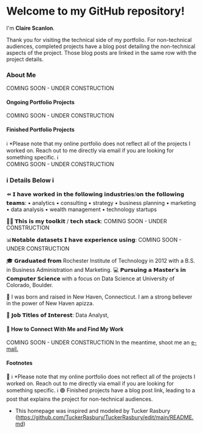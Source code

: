 # Welcome to my GitHub repository!

I'm **Claire Scanlon**. 

Thank you for visiting the technical side of my portfolio. For non-technical audiences, completed projects have a blog post detailing the non-technical aspects of the project. Those blog posts are linked in the same row with the project details. 

### About Me 
COMING SOON - UNDER CONSTRUCTION

#### Ongoing Portfolio Projects
COMING SOON - UNDER CONSTRUCTION

#### Finished Portfolio Projects
 ℹ️  *Please note that my online portfolio does not reflect all of the projects I worked on. Reach out to me directly via email if you are looking for something specific.  ℹ️  </br>
 COMING SOON - UNDER CONSTRUCTION

### ℹ️  Details Below  ℹ️


⏪ 𝗜 𝗵𝗮𝘃𝗲 𝘄𝗼𝗿𝗸𝗲𝗱 𝗶𝗻 𝘁𝗵𝗲 𝗳𝗼𝗹𝗹𝗼𝘄𝗶𝗻𝗴 𝗶𝗻𝗱𝘂𝘀𝘁𝗿𝗶𝗲𝘀/𝗼𝗻 𝘁𝗵𝗲 𝗳𝗼𝗹𝗹𝗼𝘄𝗶𝗻𝗴 𝘁𝗲𝗮𝗺𝘀:
 • analytics
 • consulting
 • strategy
 • business planning
 • marketing
 • data analysis 
 • wealth management 
 • technology startups

👩‍💻 𝗧𝗵𝗶𝘀 𝗶𝘀 𝗺𝘆 𝘁𝗼𝗼𝗹𝗸𝗶𝘁 / 𝘁𝗲𝗰𝗵 𝘀𝘁𝗮𝗰𝗸:
 COMING SOON - UNDER CONSTRUCTION


 📊𝗡𝗼𝘁𝗮𝗯𝗹𝗲 𝗱𝗮𝘁𝗮𝘀𝗲𝘁𝘀 𝗜 𝗵𝗮𝘃𝗲 𝗲𝘅𝗽𝗲𝗿𝗶𝗲𝗻𝗰𝗲 𝘂𝘀𝗶𝗻𝗴:
  COMING SOON - UNDER CONSTRUCTION

🎓 𝗚𝗿𝗮𝗱𝘂𝗮𝘁𝗲𝗱 𝗳𝗿𝗼𝗺 Rochester Institute of Technology in 2012 with a B.S. in Business Administration and Marketing.
💻 𝗣𝘂𝗿𝘀𝘂𝗶𝗻𝗴 𝗮 𝗠𝗮𝘀𝘁𝗲𝗿’𝘀 𝗶𝗻 𝗖𝗼𝗺𝗽𝘂𝘁𝗲𝗿 𝗦𝗰𝗶𝗲𝗻𝗰𝗲 with a focus on Data Science at University of Colorado, Boulder.  

📌 I was born and raised in New Haven, Connecticut. I am a strong believer in the power of New Haven apizza.

💫 𝗝𝗼𝗯 𝗧𝗶𝘁𝗹𝗲𝘀 𝗼𝗳 𝗜𝗻𝘁𝗲𝗿𝗲𝘀𝘁: Data Analyst, 

#### 🔎 How to Connect With Me and Find My Work 
 COMING SOON - UNDER CONSTRUCTION
 In the meantime, shoot me an <a href="mailto:clairehelenscanlon@gmail.com"> e-mail. </a>


#### Footnotes
🔴 ℹ️  *Please note that my online portfolio does not reflect all of the projects I worked on. Reach out to me directly via email if you are looking for something specific.  ℹ️ 
🟢 Finished projects have a blog post link, leading to a post that explains the project for non-technical audiences. 
- This homepage was inspired and modeled by Tucker Rasbury (https://github.com/TuckerRasbury/TuckerRasbury/edit/main/README.md)


